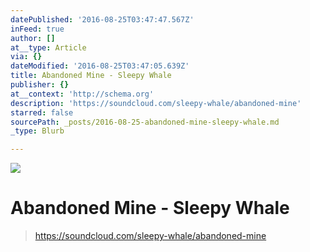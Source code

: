 ```yaml
---
datePublished: '2016-08-25T03:47:47.567Z'
inFeed: true
author: []
at__type: Article
via: {}
dateModified: '2016-08-25T03:47:05.639Z'
title: Abandoned Mine - Sleepy Whale
publisher: {}
at__context: 'http://schema.org'
description: 'https://soundcloud.com/sleepy-whale/abandoned-mine'
starred: false
sourcePath: _posts/2016-08-25-abandoned-mine-sleepy-whale.md
_type: Blurb

---
```

![](https://the-grid-user-content.s3-us-west-2.amazonaws.com/a1de323a-eac9-4abc-b108-26d3e4b2e624.png)

# Abandoned Mine - Sleepy Whale

> https://soundcloud.com/sleepy-whale/abandoned-mine